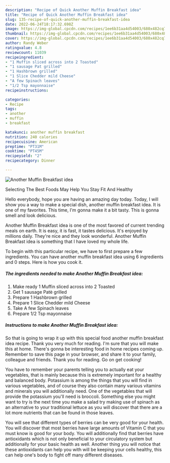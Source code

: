 ```yaml
---
description: "Recipe of Quick Another Muffin Breakfast idea"
title: "Recipe of Quick Another Muffin Breakfast idea"
slug: 135-recipe-of-quick-another-muffin-breakfast-idea
date: 2022-06-24T18:17:32.698Z
image: https://img-global.cpcdn.com/recipes/1ee6b31aa4d54003/680x482cq70/another-muffin-breakfast-idea-recipe-main-photo.jpg
thumbnail: https://img-global.cpcdn.com/recipes/1ee6b31aa4d54003/680x482cq70/another-muffin-breakfast-idea-recipe-main-photo.jpg
cover: https://img-global.cpcdn.com/recipes/1ee6b31aa4d54003/680x482cq70/another-muffin-breakfast-idea-recipe-main-photo.jpg
author: Randy Weber
ratingvalue: 4.8
reviewcount: 11039
recipeingredient:
- "1 Muffin sliced across into 2 Toasted"
- "1 sausage Pat grilled"
- "1 Hashbrown grilled"
- "1 Slice Chedder mild Cheese"
- "A few Spinach leaves"
- "1/2 Tsp mayonnaise"
recipeinstructions:

categories:
- Recipe
tags:
- another
- muffin
- breakfast

katakunci: another muffin breakfast 
nutrition: 240 calories
recipecuisine: American
preptime: "PT31M"
cooktime: "PT45M"
recipeyield: "2"
recipecategory: Dinner

---
```



![Another Muffin Breakfast idea](https://img-global.cpcdn.com/recipes/1ee6b31aa4d54003/680x482cq70/another-muffin-breakfast-idea-recipe-main-photo.jpg)

Selecting The Best Foods May Help You Stay Fit And Healthy

Hello everybody, hope you are having an amazing day today. Today, I will show you a way to make a special dish, another muffin breakfast idea. It is one of my favorites. This time, I'm gonna make it a bit tasty. This is gonna smell and look delicious.



Another Muffin Breakfast idea is one of the most favored of current trending meals on earth. It is easy, it is fast, it tastes delicious. It's enjoyed by millions daily. They're nice and they look wonderful. Another Muffin Breakfast idea is something that I have loved my whole life.


To begin with this particular recipe, we have to first prepare a few ingredients. You can have another muffin breakfast idea using 6 ingredients and 0 steps. Here is how you cook it.

<!--inarticleads1-->

##### The ingredients needed to make Another Muffin Breakfast idea:

1. Make ready 1 Muffin sliced across into 2 Toasted
1. Get 1 sausage Patè grilled
1. Prepare 1 Hashbrown grilled
1. Prepare 1 Slice Chedder mild Cheese
1. Take A few Spinach leaves
1. Prepare 1/2 Tsp mayonnaise




<!--inarticleads2-->

##### Instructions to make Another Muffin Breakfast idea:





So that is going to wrap it up with this special food another muffin breakfast idea recipe. Thank you very much for reading. I'm sure that you will make this at home. There's gonna be interesting food in home recipes coming up. Remember to save this page in your browser, and share it to your family, colleague and friends. Thank you for reading. Go on get cooking!

You have to remember your parents telling you to actually eat your vegetables, that is mainly because this is extremely important for a healthy and balanced body. Potassium is among the things that you will find in various vegetables, and of course they also contain many various vitamins and minerals you will additionally need. One of the vegetables that will provide the potassium you'll need is broccoli. Something else you might want to try is the next time you make a salad try making use of spinach as an alternative to your traditional lettuce as you will discover that there are a lot more nutrients that can be found in those leaves.

You will see that different types of berries can be very good for your health. You will discover that most berries have large amounts of Vitamin C that you must know is good for your body. You will additionally find that berries have antioxidants which is not only beneficial to your circulatory system but additionally for your basic health as well. Another thing you will notice that these antioxidants can help you with will be keeping your cells healthy, this can help one's body to fight off many different diseases.
